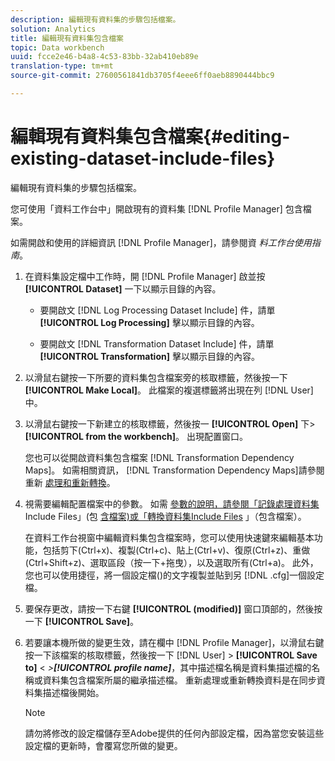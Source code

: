 ```yaml
---
description: 編輯現有資料集的步驟包括檔案。
solution: Analytics
title: 編輯現有資料集包含檔案
topic: Data workbench
uuid: fcce2e46-b4a8-4c53-83bb-32ab410eb89e
translation-type: tm+mt
source-git-commit: 27600561841db3705f4eee6ff0aeb8890444bbc9

---
```



# 編輯現有資料集包含檔案{#editing-existing-dataset-include-files}

編輯現有資料集的步驟包括檔案。

您可使用「資料工作台中」開啟現有的資料集 [!DNL Profile Manager] 包含檔案。

如需開啟和使用的詳細資訊 [!DNL Profile Manager]，請參閱資 *料工作台使用指南*。

1. 在資料集設定檔中工作時，開 [!DNL Profile Manager] 啟並按 **[!UICONTROL Dataset]** 一下以顯示目錄的內容。

   * 要開啟文 [!DNL Log Processing Dataset Include] 件，請單 **[!UICONTROL Log Processing]** 擊以顯示目錄的內容。

   * 要開啟文 [!DNL Transformation Dataset Include] 件，請單 **[!UICONTROL Transformation]** 擊以顯示目錄的內容。

1. 以滑鼠右鍵按一下所要的資料集包含檔案旁的核取標籤，然後按一下 **[!UICONTROL Make Local]**。 此檔案的複選標籤將出現在列 [!DNL User] 中。
1. 以滑鼠右鍵按一下新建立的核取標籤，然後按一 **[!UICONTROL Open]** 下> **[!UICONTROL from the workbench]**。 出現配置窗口。

   您也可以從開啟資料集包含檔案 [!DNL Transformation Dependency Maps]。 如需相關資訊， [!DNL Transformation Dependency Maps]請參閱重新 [處理和重新轉換](../../../../home/c-dataset-const-proc/c-reproc-retrans/c-unst-reproc-retrans.md)。

1. 視需要編輯配置檔案中的參數。 如需 [參數的說明，請參閱「記錄處理資料集](../../../../home/c-dataset-const-proc/c-dataset-inc-files/c-types-dataset-inc-files/c-log-proc-dataset-inc-files/c-log-proc-dataset-inc-files.md#concept-999475a22519432e98844622ca95b6ab) Include Files」(包 [含檔案)或「轉換資料集Include Files](../../../../home/c-dataset-const-proc/c-dataset-inc-files/c-types-dataset-inc-files/c-trans-dataset-inc-files.md#concept-c64aa78ed9ce40b8a0f4932c82ff5ace) 」（包含檔案）。

   在資料工作台視窗中編輯資料集包含檔案時，您可以使用快速鍵來編輯基本功能，包括剪下(Ctrl+x)、複製(Ctrl+c)、貼上(Ctrl+v)、復原(Ctrl+z)、重做(Ctrl+Shift+z)、選取區段（按一下+拖曳），以及選取所有(Ctrl+a)。 此外，您也可以使用捷徑，將一個設定檔()的文字複製並貼到另 [!DNL .cfg]一個設定檔。

1. 要保存更改，請按一下右鍵 **[!UICONTROL (modified)]** 窗口頂部的，然後按一下 **[!UICONTROL Save]**。
1. 若要讓本機所做的變更生效，請在欄中 [!DNL Profile Manager]，以滑鼠右鍵按一下該檔案的核取標籤，然後按一下 [!DNL User] > **[!UICONTROL Save to]** &lt; *>**[!UICONTROL profile name]***，其中描述檔名稱是資料集描述檔的名稱或資料集包含檔案所屬的繼承描述檔。 重新處理或重新轉換資料是在同步資料集描述檔後開始。

   >[!NOTE]
   >
   >請勿將修改的設定檔儲存至Adobe提供的任何內部設定檔，因為當您安裝這些設定檔的更新時，會覆寫您所做的變更。

